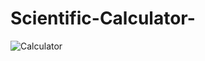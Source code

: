 # Scientific-Calculator-

![Calculator](https://github.com/sumedhgh29/Scientific-Calculator-/assets/112305621/4207d3c8-a8c2-4d59-b434-9d13bd90b4d1)
